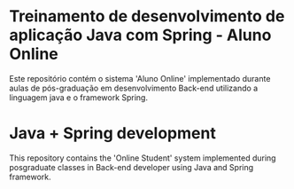 # Treinamento de desenvolvimento de aplicação Java com Spring - Aluno Online

Este repositório contém o sistema 'Aluno Online' implementado durante aulas de pós-graduação em desenvolvimento Back-end utilizando a linguagem java e o framework Spring.

# Java + Spring development

This repository contains the 'Online Student' system implemented during posgraduate classes in Back-end developer using Java and Spring framework.